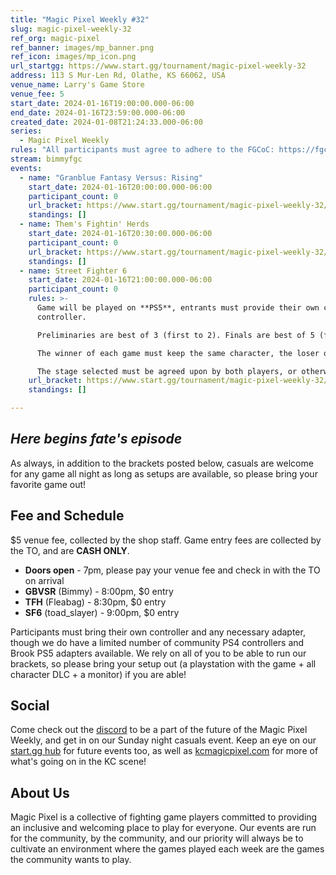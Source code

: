 ```yaml
---
title: "Magic Pixel Weekly #32"
slug: magic-pixel-weekly-32
ref_org: magic-pixel
ref_banner: images/mp_banner.png
ref_icon: images/mp_icon.png
url_startgg: https://www.start.gg/tournament/magic-pixel-weekly-32
address: 113 S Mur-Len Rd, Olathe, KS 66062, USA
venue_name: Larry's Game Store
venue_fee: 5
start_date: 2024-01-16T19:00:00.000-06:00
end_date: 2024-01-16T23:59:00.000-06:00
created_date: 2024-01-08T21:24:33.000-06:00
series:
  - Magic Pixel Weekly
rules: "All participants must agree to adhere to the FGCoC: https://fgcoc.com/"
stream: bimmyfgc
events:
  - name: "Granblue Fantasy Versus: Rising"
    start_date: 2024-01-16T20:00:00.000-06:00
    participant_count: 0
    url_bracket: https://www.start.gg/tournament/magic-pixel-weekly-32/events/granblue-fantasy-versus-rising/brackets/1550918/2329272
    standings: []
  - name: Them's Fightin' Herds
    start_date: 2024-01-16T20:30:00.000-06:00
    participant_count: 0
    url_bracket: https://www.start.gg/tournament/magic-pixel-weekly-32/events/them-s-fightin-herds/brackets/1550908/2329262
    standings: []
  - name: Street Fighter 6
    start_date: 2024-01-16T21:00:00.000-06:00
    participant_count: 0
    rules: >-
      Game will be played on **PS5**, entrants must provide their own compatible
      controller.  

      Preliminaries are best of 3 (first to 2). Finals are best of 5 (first to 3).  

      The winner of each game must keep the same character, the loser of that game may switch characters.  

      The stage selected must be agreed upon by both players, or otherwise selected at random.
    url_bracket: https://www.start.gg/tournament/magic-pixel-weekly-32/events/street-fighter-6/brackets/1550909/2329263
    standings: []

---
```


## _Here begins fate's episode_

As always, in addition to the brackets posted below, casuals are welcome for any game all night as long as setups are available, so please bring your favorite game out! 

## Fee and Schedule
$5 venue fee, collected by the shop staff. Game entry fees are collected by the TO, and are **CASH ONLY**. 

- **Doors open** - 7pm, please pay your venue fee and check in with the TO on arrival
- **GBVSR** (Bimmy) - 8:00pm, $0 entry
- **TFH** (Fleabag) - 8:30pm, $0 entry
- **SF6** (toad_slayer) - 9:00pm, $0 entry

Participants must bring their own controller and any necessary adapter, though we do have a limited number of community PS4 controllers and Brook PS5 adapters available. We rely on all of you to be able to run our brackets, so please bring your setup out (a playstation with the game + all character DLC + a monitor) if you are able!  

## Social
Come check out the [discord](https://discord.gg/jkmn6CVrrQ) to be a part of the future of the Magic Pixel Weekly, and get in on our Sunday night casuals event. Keep an eye on our [start.gg hub](https://www.start.gg/hub/magic-pixel) for future events too, as well as [kcmagicpixel.com](https://kcmagicpixel.com) for more of what's going on in the KC scene!

## About Us

Magic Pixel is a collective of fighting game players committed to providing an inclusive and welcoming place to play for everyone. Our events are run for the community, by the community, and our priority will always be to cultivate an environment where the games played each week are the games the community wants to play.
  